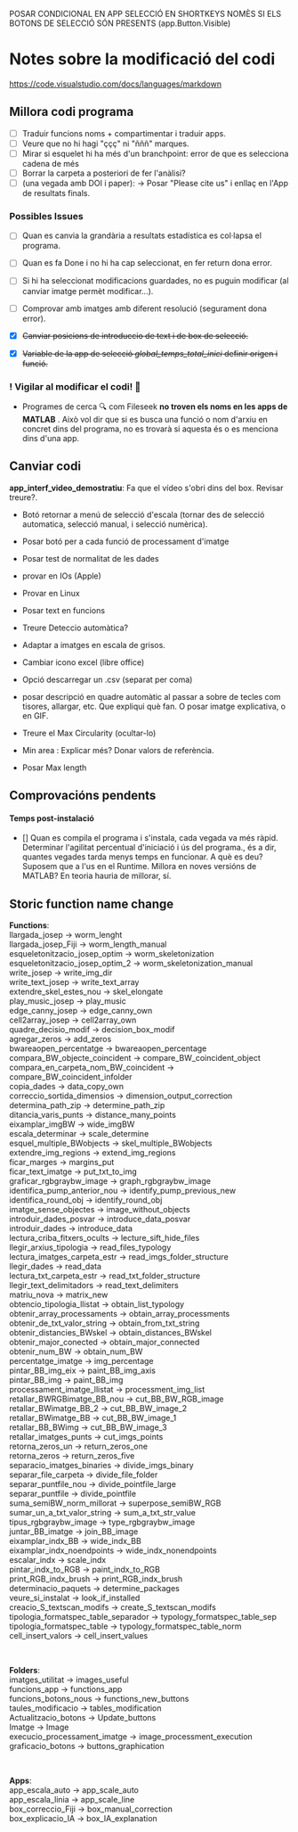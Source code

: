 


POSAR CONDICIONAL EN APP SELECCIÓ EN SHORTKEYS NOMÈS SI ELS BOTONS DE SELECCIÓ SÓN PRESENTS (app.Button.Visible)

# Notes sobre la modificació del codi

https://code.visualstudio.com/docs/languages/markdown

## Millora codi programa  
- [ ] Traduir funcions noms + compartimentar i traduir apps.
- [ ] Veure que no hi hagi "ççç" ni "ñññ" marques.
- [ ] Mirar si esquelet hi ha més d'un branchpoint: error de que es selecciona cadena de més
- [ ] Borrar la carpeta a posteriori de fer l'anàlisi?
- [ ] (una vegada amb DOI i paper): -> Posar "Please cite us" i enllaç en l'App de resultats finals.

### Possibles Issues
- [ ] Quan es canvia la grandària a resultats estadística es col·lapsa el programa.
- [ ] Quan es fa Done i no hi ha cap seleccionat, en fer return dona error.
- [ ] Si hi ha seleccionat  modificacions guardades, no es puguin modificar (al canviar imatge permèt modificar...).
- [ ] Comprovar amb imatges amb diferent resolució (segurament dona error).


- [X] ~~Canviar posicions de introduccio de text i de box de selecció.~~  
- [X] ~~Variable de la app de selecció *global_temps_total_inici* definir origen i funció.~~

### ! Vigilar al modificar el codi! 👀

- Programes de cerca 🔍  com Fileseek **no troven els noms en les apps de MATLAB** . Això vol dir que si es busca una funció o nom d'arxiu en concret dins del programa, no es trovarà si aquesta és o es menciona dins d'una app.




## Canviar codi

**app_interf_video_demostratiu**: Fa que el vídeo s'obri dins del box. Revisar treure?.

- Botó retornar a menú de selecció d'escala (tornar des de selecció automatica, selecció manual, i selecció numèrica).

- Posar botó per a cada funció de processament d'imatge

- Posar test de normalitat de les dades

- provar en IOs (Apple)
- Provar en Linux

- Posar text en funcions
- Treure Deteccio automàtica?

- Adaptar a imatges en escala de grisos.

- Cambiar icono excel (libre office)
- Opció descarregar un .csv (separat per coma)

- posar descripció en quadre automàtic al passar a sobre de tecles com tisores, allargar, etc. Que expliqui què fan. O posar imatge explicativa, o en GIF.

- Treure el Max Circularity (ocultar-lo)

- Min area : Explicar més? Donar valors de referència.

- Posar Max length









## Comprovacións pendents

 
#### Temps post-instalació
- [] Quan es compila el programa i s'instala, cada vegada va més ràpid. Determinar l'agilitat percentual d'iniciació i ús del programa., és a dir, quantes vegades tarda menys temps en funcionar. 
A què es deu? Suposem que a l'us en el Runtime.
Millora en noves versións de MATLAB? En teoria hauria de millorar, sí.



## Storic function name change

**Functions**:  
llargada_josep -> worm_lenght  
llargada_josep_Fiji -> worm_length_manual  
esqueletonitzacio_josep_optim -> worm_skeletonization  
esqueletonitzacio_josep_optim_2 -> worm_skeletonization_manual  
write_josep -> write_img_dir  
write_text_josep -> write_text_array  
extendre_skel_estes_nou -> skel_elongate  
play_music_josep -> play_music  
edge_canny_josep -> edge_canny_own  
cell2array_josep -> cell2array_own  
quadre_decisio_modif -> decision_box_modif  
agregar_zeros -> add_zeros  
bwareaopen_percentatge -> bwareaopen_percentage  
compara_BW_objecte_coincident -> compare_BW_coincident_object  
compara_en_carpeta_nom_BW_coincident -> compare_BW_coincident_infolder  
copia_dades -> data_copy_own  
correccio_sortida_dimensios -> dimension_output_correction  
determina_path_zip -> determine_path_zip  
ditancia_varis_punts -> distance_many_points  
eixamplar_imgBW -> wide_imgBW  
escala_determinar -> scale_determine  
esquel_multiple_BWobjects -> skel_multiple_BWobjects  
extendre_img_regions -> extend_img_regions  
ficar_marges -> margins_put  
ficar_text_imatge -> put_txt_to_img  
graficar_rgbgraybw_image -> graph_rgbgraybw_image  
identifica_pump_anterior_nou -> identify_pump_previous_new  
identifica_round_obj -> identify_round_obj  
imatge_sense_objectes -> image_without_objects  
introduir_dades_posvar -> introduce_data_posvar  
introduir_dades -> introduce_data  
lectura_criba_fitxers_ocults -> lecture_sift_hide_files  
llegir_arxius_tipologia -> read_files_typology  
lectura_imatges_carpeta_estr -> read_imgs_folder_structure  
llegir_dades -> read_data  
lectura_txt_carpeta_estr -> read_txt_folder_structure  
llegir_text_delimitadors -> read_text_delimiters  
matriu_nova -> matrix_new  
obtencio_tipologia_llistat -> obtain_list_typology  
obtenir_array_processaments -> obtain_array_processments  
obtenir_de_txt_valor_string -> obtain_from_txt_string  
obtenir_distancies_BWskel -> obtain_distances_BWskel  
obtenir_major_conected -> obtain_major_connected  
obtenir_num_BW -> obtain_num_BW  
percentatge_imatge -> img_percentage  
pintar_BB_img_eix -> paint_BB_img_axis  
pintar_BB_img -> paint_BB_img  
processament_imatge_llistat -> processment_img_list  
retallar_BWRGBimatge_BB_nou -> cut_BB_BW_RGB_image  
retallar_BWimatge_BB_2 -> cut_BB_BW_image_2  
retallar_BWimatge_BB -> cut_BB_BW_image_1  
retallar_BB_BWimg -> cut_BB_BW_image_3  
retallar_imatges_punts -> cut_imgs_points  
retorna_zeros_un -> return_zeros_one  
retorna_zeros -> return_zeros_five  
separacio_imatges_binaries -> divide_imgs_binary  
separar_file_carpeta -> divide_file_folder  
separar_puntfile_nou -> divide_pointfile_large  
separar_puntfile -> divide_pointfile  
suma_semiBW_norm_millorat -> superpose_semiBW_RGB  
sumar_un_a_txt_valor_string -> sum_a_txt_str_value  
tipus_rgbgraybw_image -> type_rgbgraybw_image  
juntar_BB_imatge -> join_BB_image  
eixamplar_indx_BB -> wide_indx_BB  
eixamplar_indx_noendpoints -> wide_indx_nonendpoints  
escalar_indx -> scale_indx  
pintar_indx_to_RGB -> paint_indx_to_RGB  
print_RGB_indx_brush -> print_RGB_indx_brush  
determinacio_paquets -> determine_packages  
veure_si_instalat -> look_if_installed  
creacio_S_textscan_modifs -> create_S_textscan_modifs  
tipologia_formatspec_table_separador -> typology_formatspec_table_sep  
tipologia_formatspec_table -> typology_formatspec_table_norm  
cell_insert_valors -> cell_insert_values  

<br>

**Folders**:  
imatges_utilitat -> images_useful  
funcions_app -> functions_app  
funcions_botons_nous -> functions_new_buttons  
taules_modificacio -> tables_modification  
Actualitzacio_botons -> Update_buttons  
Imatge -> Image  
execucio_processament_imatge -> image_processment_execution  
graficacio_botons -> buttons_graphication  

<br>

**Apps**:  
app_escala_auto -> app_scale_auto  
app_escala_linia -> app_scale_line  
box_correccio_Fiji -> box_manual_correction  
box_explicacio_IA -> box_IA_explanation  
